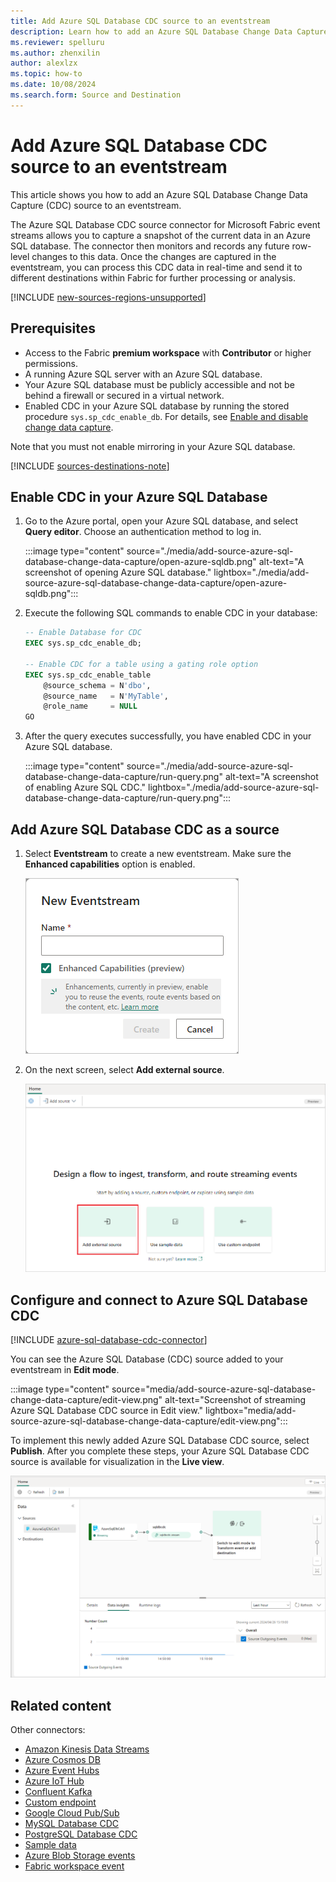 ```yaml
---
title: Add Azure SQL Database CDC source to an eventstream
description: Learn how to add an Azure SQL Database Change Data Capture (CDC) source to an eventstream.
ms.reviewer: spelluru
ms.author: zhenxilin
author: alexlzx
ms.topic: how-to
ms.date: 10/08/2024
ms.search.form: Source and Destination
---
```


# Add Azure SQL Database CDC source to an eventstream

This article shows you how to add an Azure SQL Database Change Data Capture (CDC) source to an eventstream.

The Azure SQL Database CDC source connector for Microsoft Fabric event streams allows you to capture a snapshot of the current data in an Azure SQL database. The connector then monitors and records any future row-level changes to this data. Once the changes are captured in the eventstream, you can process this CDC data in real-time and send it to different destinations within Fabric for further processing or analysis.

[!INCLUDE [new-sources-regions-unsupported](./includes/new-sources-regions-unsupported.md)]

## Prerequisites

- Access to the Fabric **premium workspace** with **Contributor** or higher permissions.
- A running Azure SQL server with an Azure SQL database.
- Your Azure SQL database must be publicly accessible and not be behind a firewall or secured in a virtual network.
- Enabled CDC in your Azure SQL database by running the stored procedure `sys.sp_cdc_enable_db`. For details, see [Enable and disable change data capture](/sql/relational-databases/track-changes/enable-and-disable-change-data-capture-sql-server).

Note that you must not enable mirroring in your Azure SQL database.

[!INCLUDE [sources-destinations-note](./includes/sources-destinations-note.md)]

## Enable CDC in your Azure SQL Database

1. Go to the Azure portal, open your Azure SQL database, and select **Query editor**. Choose an authentication method to log in.

    :::image type="content" source="./media/add-source-azure-sql-database-change-data-capture/open-azure-sqldb.png" alt-text="A screenshot of opening Azure SQL database." lightbox="./media/add-source-azure-sql-database-change-data-capture/open-azure-sqldb.png":::

2. Execute the following SQL commands to enable CDC in your database:

    ```sql
    -- Enable Database for CDC
    EXEC sys.sp_cdc_enable_db;
    
    -- Enable CDC for a table using a gating role option
    EXEC sys.sp_cdc_enable_table
        @source_schema = N'dbo',
        @source_name   = N'MyTable',
        @role_name     = NULL
    GO
    ```

3. After the query executes successfully, you have enabled CDC in your Azure SQL database.

    :::image type="content" source="./media/add-source-azure-sql-database-change-data-capture/run-query.png" alt-text="A screenshot of enabling Azure SQL CDC." lightbox="./media/add-source-azure-sql-database-change-data-capture/run-query.png":::

## Add Azure SQL Database CDC as a source

1. Select **Eventstream** to create a new eventstream. Make sure the **Enhanced capabilities** option is enabled.

   ![A screenshot of creating a new eventstream.](media/external-sources/new-eventstream.png)

1. On the next screen, select **Add external source**.

   ![A screenshot of selecting Add external source.](media/external-sources/add-external-source.png)

## Configure and connect to Azure SQL Database CDC

[!INCLUDE [azure-sql-database-cdc-connector](./includes/azure-sql-database-cdc-source-connector.md)]

You can see the Azure SQL Database (CDC) source added to your eventstream in **Edit mode**.

:::image type="content" source="media/add-source-azure-sql-database-change-data-capture/edit-view.png" alt-text="Screenshot of streaming Azure SQL Database CDC source in Edit view." lightbox="media/add-source-azure-sql-database-change-data-capture/edit-view.png":::

To implement this newly added Azure SQL Database CDC source, select **Publish**. After you complete these steps, your Azure SQL Database CDC source is available for visualization in the **Live view**.

![A screenshot of streaming Azure SQL Database CDC source in Live view.](media/add-source-azure-sql-database-change-data-capture/live-view.png)

## Related content

Other connectors:

- [Amazon Kinesis Data Streams](add-source-amazon-kinesis-data-streams.md)
- [Azure Cosmos DB](add-source-azure-cosmos-db-change-data-capture.md)
- [Azure Event Hubs](add-source-azure-event-hubs.md)
- [Azure IoT Hub](add-source-azure-iot-hub.md)
- [Confluent Kafka](add-source-confluent-kafka.md)
- [Custom endpoint](add-source-custom-app.md)
- [Google Cloud Pub/Sub](add-source-google-cloud-pub-sub.md) 
- [MySQL Database CDC](add-source-mysql-database-change-data-capture.md)
- [PostgreSQL Database CDC](add-source-postgresql-database-change-data-capture.md)
- [Sample data](add-source-sample-data.md)
- [Azure Blob Storage events](add-source-azure-blob-storage.md)
- [Fabric workspace event](add-source-fabric-workspace.md)
